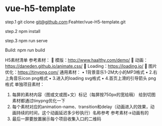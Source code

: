 # vue-h5-template

step.1
git clone git@github.com:Feahter/vue-H5-template.git

step.2
npm install

step.3
npm run serve

Build:
npm run build

H5素材清单
参考素材：
	模版：http://www.haalthy.com/demo/
	动画：https://daneden.github.io/animate.css/
	Loading：https://loading.io/
	图片优化：https://tinypng.com/
通用素材：
•	1背景音乐1-2M大小的MP3格式 
•	2.右上角音乐icon png格式
•	3.进入的loading svg格式
•	4.首页上滑的引导箭头 png格式
单独项目素材：
1.	每屏的素材内容（图或文或图+文）标记（每屏按750px的宽给稿）
给到切图素材都通过tinypng优化一下
2.	每个素材对应的animation-name、transition和delay（动画进入的效果，动画持续的时间，这个动画延迟多少秒执行）名称参考 参考素材->动画有的
3.	最后一屏要放置展示每个项目收集入口的二维码
